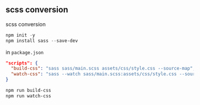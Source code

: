 ## scss conversion

scss conversion

```powershell
npm init -y
npm install sass --save-dev

```

in `package.json`

```json
"scripts": {
  "build-css": "sass sass/main.scss assets/css/style.css --source-map",
  "watch-css": "sass --watch sass/main.scss:assets/css/style.css --source-map"
}
```

```powershell
npm run build-css
npm run watch-css
```
